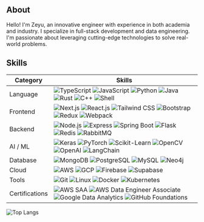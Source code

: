 ## About

Hello! I'm Zeyu, an innovative engineer with experience in both
academia and industry. I specialize in full-stack development and data
engineering. I'm passionate about leveraging cutting-edge technologies to solve real-world problems.

## Skills

| Category       | Skills                                                                                                                                                                                                                                                                                                                                                                                                                                                                                                                                                                                                                                                                                                                                                                                   |
| -------------- | ---------------------------------------------------------------------------------------------------------------------------------------------------------------------------------------------------------------------------------------------------------------------------------------------------------------------------------------------------------------------------------------------------------------------------------------------------------------------------------------------------------------------------------------------------------------------------------------------------------------------------------------------------------------------------------------------------------------------------------------------------------------------------------------- |
| Language       | ![TypeScript](https://img.shields.io/badge/-TypeScript-3178C6?style=flat&logo=typescript&logoColor=white&color=3178C6) ![JavaScript](https://img.shields.io/badge/-JavaScript-F7DF1E?style=flat&logo=javascript&logoColor=white&color=F7DF1E) ![Python](https://img.shields.io/badge/-Python-3776AB?style=flat&logo=python&logoColor=white&color=3776AB) ![Java](https://img.shields.io/badge/-Java-007396?style=flat&logo=openjdk&logoColor=white&color=007396) ![Rust](https://img.shields.io/badge/-Rust-000000?style=flat&logo=rust&logoColor=white&color=000000) ![C++](https://img.shields.io/badge/-C++-00599C?style=flat&logo=cplusplus&logoColor=white&color=00599C) ![Shell](https://img.shields.io/badge/-Shell-4EAA25?style=flat&logo=gnu-bash&logoColor=white&color=4EAA25) |
| Frontend       | ![Next.js](https://img.shields.io/badge/-Next.js-000000?style=flat&logo=nextdotjs&logoColor=white&color=000000) ![React.js](https://img.shields.io/badge/-React.js-61DAFB?style=flat&logo=react&logoColor=white&color=61DAFB) ![Tailwind CSS](https://img.shields.io/badge/-Tailwind%20CSS-06B6D4?style=flat&logo=tailwindcss&logoColor=white&color=06B6D4) ![Bootstrap](https://img.shields.io/badge/-Bootstrap-7952B3?style=flat&logo=bootstrap&logoColor=white&color=7952B3) ![Redux](https://img.shields.io/badge/-Redux-764ABC?style=flat&logo=redux&logoColor=white&color=764ABC) ![Webpack](https://img.shields.io/badge/-Webpack-8DD6F9?style=flat&logo=webpack&logoColor=white&color=8DD6F9)                                                                                    |
| Backend        | ![Node.js](https://img.shields.io/badge/-Node.js-339933?style=flat&logo=nodedotjs&logoColor=white&color=339933) ![Express](https://img.shields.io/badge/-Express-000000?style=flat&logo=express&logoColor=white&color=000000) ![Spring Boot](https://img.shields.io/badge/-Spring%20Boot-6DB33F?style=flat&logo=springboot&logoColor=white&color=6DB33F) ![Flask](https://img.shields.io/badge/-Flask-000000?style=flat&logo=flask&logoColor=white&color=000000) ![Redis](https://img.shields.io/badge/-Redis-DC382D?style=flat&logo=redis&logoColor=white&color=DC382D) ![RabbitMQ](https://img.shields.io/badge/-RabbitMQ-FF6600?style=flat&logo=rabbitmq&logoColor=white&color=FF6600)                                                                                                |
| AI / ML        | ![Keras](https://img.shields.io/badge/-Keras-D00000?style=flat&logo=keras&logoColor=white&color=D00000) ![PyTorch](https://img.shields.io/badge/-PyTorch-EE4C2C?style=flat&logo=pytorch&logoColor=white&color=EE4C2C) ![Scikit-Learn](https://img.shields.io/badge/-Scikit%20Learn-F7931E?style=flat&logo=scikit-learn&logoColor=white&color=F7931E) ![OpenCV](https://img.shields.io/badge/-OpenCV-5C3EE8?style=flat&logo=opencv&logoColor=white&color=5C3EE8) ![OpenAI](https://img.shields.io/badge/-OpenAI-412991?style=flat&logo=openai&logoColor=white&color=412991) ![LangChain](https://img.shields.io/badge/-LangChain-65C6A4?style=flat&color=65C6A4)                                                                                                                          |
| Database       | ![MongoDB](https://img.shields.io/badge/-MongoDB-47A248?style=flat&logo=mongodb&logoColor=white&color=47A248) ![PostgreSQL](https://img.shields.io/badge/-PostgreSQL-4169E1?style=flat&logo=postgresql&logoColor=white&color=4169E1) ![MySQL](https://img.shields.io/badge/-MySQL-4479A1?style=flat&logo=mysql&logoColor=white&color=4479A1) ![Neo4j](https://img.shields.io/badge/-Neo4j-4581C3?style=flat&logo=neo4j&logoColor=white&color=4581C3)                                                                                                                                                                                                                                                                                                                                     |
| Cloud          | ![AWS](https://img.shields.io/badge/-AWS-232F3E?style=flat&logo=amazon%20web%20services&logoColor=white&color=232F3E) ![GCP](https://img.shields.io/badge/-Google%20Cloud-4285F4?style=flat&logo=googlecloud&logoColor=white&color=4285F4) ![Firebase](https://img.shields.io/badge/-Firebase-FFCA28?style=flat&logo=firebase&logoColor=white&color=FFCA28) ![Supabase](https://img.shields.io/badge/-Supabase-3FCF8E?style=flat&logo=supabase&logoColor=white&color=3FCF8E)                                                                                                                                                                                                                                                                                                             |
| Tools          | ![Git](https://img.shields.io/badge/-Git-F05032?style=flat&logo=git&logoColor=white&color=F05032) ![Linux](https://img.shields.io/badge/-Linux-FCC624?style=flat&logo=linux&logoColor=white&color=FCC624) ![Docker](https://img.shields.io/badge/-Docker-2496ED?style=flat&logo=docker&logoColor=white&color=2496ED) ![Kubernetes](https://img.shields.io/badge/-Kubernetes-326CE5?style=flat&logo=kubernetes&logoColor=white&color=326CE5)                                                                                                                                                                                                                                                                                                                                              |
| Certifications | ![AWS SAA](https://img.shields.io/badge/-AWS%20Solutions%20Architect%20Associate-232F3E?style=flat&logo=amazon%20web%20services&logoColor=white&color=232F3E) ![AWS Data Engineer Associate](https://img.shields.io/badge/-AWS%20Data%20Engineer%20Associate-232F3E?style=flat&logo=amazon%20web%20services&logoColor=white&color=232F3E) ![Google Data Analytics](https://img.shields.io/badge/-Google%20Data%20Analytics-4285F4?style=flat&logo=google&logoColor=white&color=4285F4) ![GitHub Foundations](https://img.shields.io/badge/-GitHub%20Foundations-181717?style=flat&logo=github&logoColor=white&color=181717)                                                                                                                                                              |

<!-- ![GitHub账户信息统计](https://github-stats.ubrong.com/api?username=zeyu-chen&show_icons=true&theme=tokyonight) -->

![Top Langs](https://github-readme-stats.vercel.app/api/top-langs/?username=zeyu-chen&layout=compact&theme=transparent)
